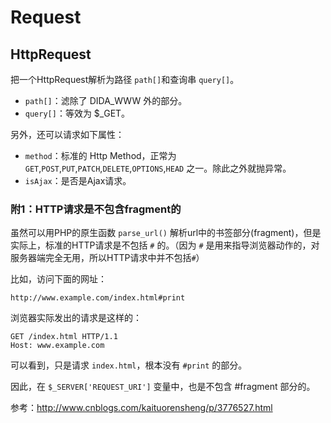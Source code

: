 # Request

## HttpRequest

把一个HttpRequest解析为路径 `path[]`和查询串 `query[]`。

- `path[]`：滤除了 DIDA_WWW 外的部分。
- `query[]`：等效为 $_GET。

另外，还可以请求如下属性：

- `method`：标准的 Http Method，正常为 `GET`,`POST`,`PUT`,`PATCH`,`DELETE`,`OPTIONS`,`HEAD` 之一。除此之外就抛异常。
- `isAjax`：是否是Ajax请求。

### 附1：HTTP请求是不包含fragment的

虽然可以用PHP的原生函数 `parse_url()` 解析url中的书签部分(fragment)，但是实际上，标准的HTTP请求是不包括 `#` 的。（因为 `#` 是用来指导浏览器动作的，对服务器端完全无用，所以HTTP请求中并不包括`#`）

比如，访问下面的网址：
```
http://www.example.com/index.html#print
```

浏览器实际发出的请求是这样的：
```
GET /index.html HTTP/1.1
Host: www.example.com
```

可以看到，只是请求 `index.html`，根本没有 `#print` 的部分。

因此，在 `$_SERVER['REQUEST_URI']` 变量中，也是不包含 #fragment 部分的。

参考：<http://www.cnblogs.com/kaituorensheng/p/3776527.html>